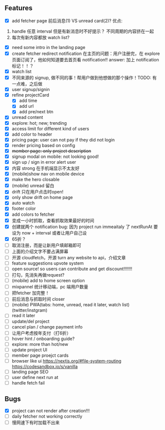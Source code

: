 ## Features

- [x] add fetcher page
前后消息(1) VS unread card(2)?
优点:
1. handle 任意 interval
但是有新消息时不好提示？
不同周期的内容挤在一起
2. 每次有新内容都放 watch list?
- [x] need some intro in the landing page
- [x] create fetcher redirect
notification 在主页的问题：用户注册完，在 explore 页面订阅了，他如何知道要去首页看 notification!!
    answer: 加上 notification 标记！！？
- [x] watch list
- [x] 不同来源的 signup, 做不同的事！帮用户做到他想做的那个操作！TODO: 有一点难，之后做
- [x] user signup/signin
- [x] refine projectCard
  - [x] add time
  - [x] add url
  - [x] add pre/next btn
- [x] unread content
- [x] explore: hot; new; trending
- [x] access limit for different kind of users
- [x] add color to header
- [x] pricing page: user can not pay if they did not login
- [x] render pricing based on config
- [x] ~~member page: only project description~~
- [x] signup modal on mobile: not looking good!
- [x] sign up / sign in error alert user
- [x] 内容 strong 在手机端显示不太友好
- [x] (mobile)show nav on mobile device
- [x] make the hero closable
- [x] (mobile) unread 留白
- [x] drift 只在用户点击时open!
- [x] only show drift on home page
- [x] auto watch
- [x] footer color
- [x] add colors to fetcher
- [x] 变成一小时抓取，查看抓取效果最好的时间
- [x] 创建就两个 notification bug: 因为 project run immeaitaly 了 nextRunAt 要设为 now + interval 或者让用户自己设
- [x] 65折？
- [ ] 取消注册，而是让新用户填邮箱即可
- [ ] 上面的介绍文字不要占满屏幕
- [ ] 开源 cloudfetch，开源 turn any website to api，介绍文章
- [ ] feature suggestions upvote system
- [ ] open source! so users can contribute and get discount!!!!!!!
- [ ] 打勾，先消失再做request? 
- [ ] (mobile) add to home screen option
- [ ] mixpannel 统计移动端，pc 端用户数量
- [ ] 把fetcher 加完整！
- [ ] 前后消息与抓取时间 closer
- [ ] (mobile) PWA(tabs: home, unread, read it later, watch list) (twitter/instgram)
- [ ] read it later
- [ ] update/del project
- [ ] cancel plan / change payment info
- [ ] 让用户考虑按年支付（打6折）
- [ ] hover hint / onboarding guide?
- [ ] explore: more than hot/new
- [ ] update project UI
- [ ] member page proejct cards
- [ ] browser like ui https://nextjs.org/#file-system-routing  https://codesandbox.io/s/vanilla
- [ ] landing page SEO
- [ ] user define next run at
- [ ] handle fetch fail

## Bugs

- [x] project can not render after creation!!!
- [ ] daily fetcher not working correctly
- [ ] 慢网速下有时加载不出来